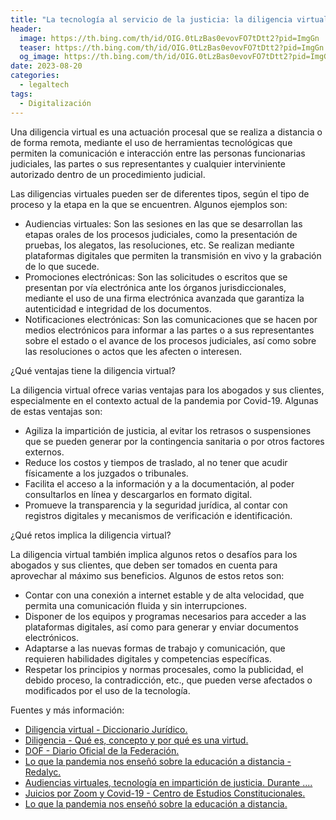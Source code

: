 ```yaml
---
title: "La tecnología al servicio de la justicia: la diligencia virtual "
header:
  image: https://th.bing.com/th/id/OIG.0tLzBas0evovFO7tDtt2?pid=ImgGn
  teaser: https://th.bing.com/th/id/OIG.0tLzBas0evovFO7tDtt2?pid=ImgGn
  og_image: https://th.bing.com/th/id/OIG.0tLzBas0evovFO7tDtt2?pid=ImgGn
date: 2023-08-20
categories:
  - legaltech
tags:
  - Digitalización
---
```



Una diligencia virtual es una actuación procesal que se realiza a distancia o de forma remota, mediante el uso de herramientas tecnológicas que permiten la comunicación e interacción entre las personas funcionarias judiciales, las partes o sus representantes y cualquier interviniente autorizado dentro de un procedimiento judicial.

Las diligencias virtuales pueden ser de diferentes tipos, según el tipo de proceso y la etapa en la que se encuentren. Algunos ejemplos son:

- Audiencias virtuales: Son las sesiones en las que se desarrollan las etapas orales de los procesos judiciales, como la presentación de pruebas, los alegatos, las resoluciones, etc. Se realizan mediante plataformas digitales que permiten la transmisión en vivo y la grabación de lo que sucede.
- Promociones electrónicas: Son las solicitudes o escritos que se presentan por vía electrónica ante los órganos jurisdiccionales, mediante el uso de una firma electrónica avanzada que garantiza la autenticidad e integridad de los documentos.
- Notificaciones electrónicas: Son las comunicaciones que se hacen por medios electrónicos para informar a las partes o a sus representantes sobre el estado o el avance de los procesos judiciales, así como sobre las resoluciones o actos que les afecten o interesen.

¿Qué ventajas tiene la diligencia virtual?

La diligencia virtual ofrece varias ventajas para los abogados y sus clientes, especialmente en el contexto actual de la pandemia por Covid-19. Algunas de estas ventajas son:

- Agiliza la impartición de justicia, al evitar los retrasos o suspensiones que se pueden generar por la contingencia sanitaria o por otros factores externos.
- Reduce los costos y tiempos de traslado, al no tener que acudir físicamente a los juzgados o tribunales.
- Facilita el acceso a la información y a la documentación, al poder consultarlos en línea y descargarlos en formato digital.
- Promueve la transparencia y la seguridad jurídica, al contar con registros digitales y mecanismos de verificación e identificación.

¿Qué retos implica la diligencia virtual?

La diligencia virtual también implica algunos retos o desafíos para los abogados y sus clientes, que deben ser tomados en cuenta para aprovechar al máximo sus beneficios. Algunos de estos retos son:

- Contar con una conexión a internet estable y de alta velocidad, que permita una comunicación fluida y sin interrupciones.
- Disponer de los equipos y programas necesarios para acceder a las plataformas digitales, así como para generar y enviar documentos electrónicos.
- Adaptarse a las nuevas formas de trabajo y comunicación, que requieren habilidades digitales y competencias específicas.
- Respetar los principios y normas procesales, como la publicidad, el debido proceso, la contradicción, etc., que pueden verse afectados o modificados por el uso de la tecnología.

Fuentes y más información:

- [Diligencia virtual - Diccionario Jurídico. ](http://diccionariojuridico.mx/definicion/diligencia-virtual/)
- [Diligencia - Qué es, concepto y por qué es una virtud. ](https://concepto.de/diligencia/)
- [DOF - Diario Oficial de la Federación. ](https://dof.gob.mx/nota_detalle.php?codigo=5594926&fecha=12/06/2020)
- [Lo que la pandemia nos enseñó sobre la educación a distancia - Redalyc. ](https://www.redalyc.org/jatsRepo/270/27063237028/html/index.html)
- [Audiencias virtuales, tecnología en impartición de justicia. Durante .... ](https://legalario.com/blog/audiencias-virtuales/)
- [Juicios por Zoom y Covid-19 - Centro de Estudios Constitucionales. ](https://www.sitios.scjn.gob.mx/cec/blog-cec/juicios-por-zoom-y-covid-19)
- [Lo que la pandemia nos enseñó sobre la educación a distancia. ](https://doi.org/10.48102/rlee.2020.50.ESPECIAL.119)